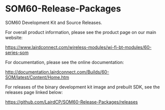 # SOM60-Release-Packages
SOM60 Development Kit and Source Releases.  

For overall product information, please see the product page on our main website:

https://www.lairdconnect.com/wireless-modules/wi-fi-bt-modules/60-series-som

For documentation, please see the online documentation:

http://documentation.lairdconnect.com/Builds/60-SOM/latest/Content/Home.htm

For releases of the binary development kit image and prebuilt SDK, see the releases page linked below:

<https://github.com/LairdCP/SOM60-Release-Packages/releases>
